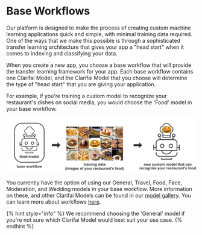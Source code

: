# Base Workflows

Our platform is designed to make the process of creating custom machine learning applications quick and simple, with minimal training data required. One of the ways that we make this possible is through a sophisticated transfer learning architecture that gives your app a "head start" when it comes to indexing and classifying your data.

When you create a new app, you choose a base workflow that will provide the transfer learning framework for your app. Each base workflow contains one Clarifai Model, and the Clarifai Model that you choose will determine the type of "head start" that you are giving your application.

For example, if you're training a custom model to recognize your restaurant's dishes on social media, you would choose the 'Food' model in your base workflow.

![](../../.gitbook/assets/base_workflow%20%282%29%20%282%29%20%283%29%20%283%29%20%283%29%20%283%29%20%283%29%20%283%29%20%283%29%20%283%29.jpg)

You currently have the option of using our General, Travel, Food, Face, Moderation, and Wedding models in your base workflow. More information on these, and other Clarifai Models can be found in our [model gallery](https://www.clarifai.com/models). You can learn more about workflows [here](https://docs.clarifai.com/main/api-guide/model/workflow/).

{% hint style="info" %}
We recommend choosing the 'General' model if you're not sure which Clarifai Model would best suit your use case.
{% endhint %}

